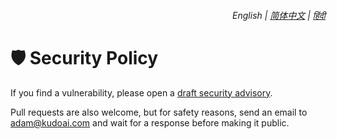 <div align="right">
    <h6>
        <picture>
            <source type="image/svg+xml" media="(prefers-color-scheme: dark)" srcset="https://media.chatgptinfinity.com/images/icons/earth/white/icon32.svg">
            <img height=14 src="https://media.chatgptinfinity.com/images/icons/earth/black/icon32.svg">
        </picture>
        &nbsp;English |
        <a href="https://github.com/adamlui/chatgpt-infinity/blob/main/docs/zh-cn/SECURITY.md">简体中文</a> |
        <a href="https://github.com/adamlui/chatgpt-infinity/blob/main/docs/hi/SECURITY.md">हिंदी</a>
    </h6>
</div>

# 🛡️ Security Policy

If you find a vulnerability, please open a [draft security advisory](https://github.com/adamlui/chatgpt-infinity/security/advisories/new).

Pull requests are also welcome, but for safety reasons, send an email to <adam@kudoai.com> and wait for a response before making it public.
